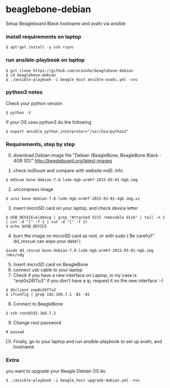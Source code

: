 # beaglebone-debian
Setup Beagleboard Black hostname and avahi via ansible

### install requirements on laptop
```
$ apt-get install -y ssh rsync
```

### run ansible-playbook on laptop
```
$ git clone https://github.com/arainho/beaglebone-debian
$ cd beaglebone-debian
$ ./ansible-playbook -i beagle_host ansible-avahi.yml -vvv
```

### python3 notes
Check your python version
```
$ python -V
```

If your OS uses python3 do the following
```
$ export ansible_python_interpreter="/usr/bin/python2"
```

### Requirements, step by step
0. download Debian image file "Debian (BeagleBone, BeagleBone Black - 4GB SD)"
http://beagleboard.org/latest-images

1. check md5sum and compare with website md5: info
```
$ md5sum bone-debian-7.8-lxde-4gb-armhf-2015-03-01-4gb.img
```

2. uncompress image
```
$ unxz bone-debian-7.8-lxde-4gb-armhf-2015-03-01-4gb.img.xz
```

3. insert microSD card on your laptop, and check device letter
```
$ USB_DEVICE=$(dmesg | grep "Attached SCSI removable disk" | tail -n 1 | cut -d "]" -f 2 | cut -d "[" -f 2)
$ echo $USB_DEVICE
```

4. burn the image on microSD card as root, or with sudo
( Be careful!" dd_rescue can wipe your data! )
```
$sudo dd_rescue bone-debian-7.8-lxde-4gb-armhf-2015-03-01-4gb.img /dev/sdg
```

5. Insert microSD card on BeagleBone
6. connect usb cable to your laptop
7. Check if you have a new interface on Laptop, in my case is "enp0s26f7u3"
   if you don't have a ip, request it on the new interface :-)
```
$ dhclient enp0s26f7u3
$ ifconfig | grep 192.168.7.1 -B1 -A1
```

8. Connect to BeagleBone
```
$ ssh root@192.168.7.2
```

9. Change root password
```
# passwd
```

10. Finally, go to your laptop and run ansible-playbook to set up avahi, and hostname

### Extra
 you want to upgrade your Beagle Debian OS do
```
$ ./ansible-playbook -i beagle_host upgrade-debian.yml -vvv
```
